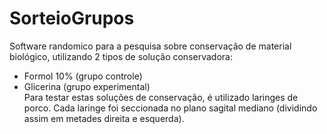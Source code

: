 # SorteioGrupos

Software randomico para a pesquisa sobre conservação de material biológico, utilizando 2 tipos de solução conservadora:
- Formol 10% (grupo controle)
- Glicerina (grupo experimental)  
Para testar estas soluções de conservação, é utilizado laringes de porco. Cada laringe foi seccionada no plano sagital mediano (dividindo assim em metades direita e esquerda).
